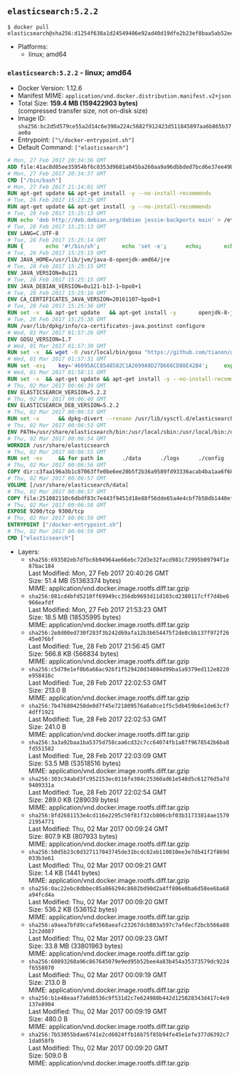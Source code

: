 ## `elasticsearch:5.2.2`

```console
$ docker pull elasticsearch@sha256:d1254f638a1d24549406e92ad40d19dfe2b23ef8baa5ab52ee926ef0d6fc6ee8
```

-	Platforms:
	-	linux; amd64

### `elasticsearch:5.2.2` - linux; amd64

-	Docker Version: 1.12.6
-	Manifest MIME: `application/vnd.docker.distribution.manifest.v2+json`
-	Total Size: **159.4 MB (159422903 bytes)**  
	(compressed transfer size, not on-disk size)
-	Image ID: `sha256:bc2d5d579ce55a2d14c6e398a224c5682f912423d511845897aa6b865b37ae0a`
-	Entrypoint: `["\/docker-entrypoint.sh"]`
-	Default Command: `["elasticsearch"]`

```dockerfile
# Mon, 27 Feb 2017 20:34:36 GMT
ADD file:41ac8d85ee35954bf6c8353d9681a045ba260aa9a96dbbded7bcd6e37ee49bea in / 
# Mon, 27 Feb 2017 20:34:37 GMT
CMD ["/bin/bash"]
# Mon, 27 Feb 2017 21:14:01 GMT
RUN apt-get update && apt-get install -y --no-install-recommends 		ca-certificates 		curl 		wget 	&& rm -rf /var/lib/apt/lists/*
# Tue, 28 Feb 2017 15:23:25 GMT
RUN apt-get update && apt-get install -y --no-install-recommends 		bzip2 		unzip 		xz-utils 	&& rm -rf /var/lib/apt/lists/*
# Tue, 28 Feb 2017 15:25:13 GMT
RUN echo 'deb http://deb.debian.org/debian jessie-backports main' > /etc/apt/sources.list.d/jessie-backports.list
# Tue, 28 Feb 2017 15:25:13 GMT
ENV LANG=C.UTF-8
# Tue, 28 Feb 2017 15:25:14 GMT
RUN { 		echo '#!/bin/sh'; 		echo 'set -e'; 		echo; 		echo 'dirname "$(dirname "$(readlink -f "$(which javac || which java)")")"'; 	} > /usr/local/bin/docker-java-home 	&& chmod +x /usr/local/bin/docker-java-home
# Tue, 28 Feb 2017 15:25:15 GMT
ENV JAVA_HOME=/usr/lib/jvm/java-8-openjdk-amd64/jre
# Tue, 28 Feb 2017 15:25:15 GMT
ENV JAVA_VERSION=8u121
# Tue, 28 Feb 2017 15:25:15 GMT
ENV JAVA_DEBIAN_VERSION=8u121-b13-1~bpo8+1
# Tue, 28 Feb 2017 15:25:16 GMT
ENV CA_CERTIFICATES_JAVA_VERSION=20161107~bpo8+1
# Tue, 28 Feb 2017 15:25:36 GMT
RUN set -x 	&& apt-get update 	&& apt-get install -y 		openjdk-8-jre-headless="$JAVA_DEBIAN_VERSION" 		ca-certificates-java="$CA_CERTIFICATES_JAVA_VERSION" 	&& rm -rf /var/lib/apt/lists/* 	&& [ "$JAVA_HOME" = "$(docker-java-home)" ]
# Tue, 28 Feb 2017 15:25:38 GMT
RUN /var/lib/dpkg/info/ca-certificates-java.postinst configure
# Wed, 01 Mar 2017 01:57:26 GMT
ENV GOSU_VERSION=1.7
# Wed, 01 Mar 2017 01:57:30 GMT
RUN set -x 	&& wget -O /usr/local/bin/gosu "https://github.com/tianon/gosu/releases/download/$GOSU_VERSION/gosu-$(dpkg --print-architecture)" 	&& wget -O /usr/local/bin/gosu.asc "https://github.com/tianon/gosu/releases/download/$GOSU_VERSION/gosu-$(dpkg --print-architecture).asc" 	&& export GNUPGHOME="$(mktemp -d)" 	&& gpg --keyserver ha.pool.sks-keyservers.net --recv-keys B42F6819007F00F88E364FD4036A9C25BF357DD4 	&& gpg --batch --verify /usr/local/bin/gosu.asc /usr/local/bin/gosu 	&& rm -r "$GNUPGHOME" /usr/local/bin/gosu.asc 	&& chmod +x /usr/local/bin/gosu 	&& gosu nobody true
# Wed, 01 Mar 2017 01:57:31 GMT
RUN set -ex; 	key='46095ACC8548582C1A2699A9D27D666CD88E42B4'; 	export GNUPGHOME="$(mktemp -d)"; 	gpg --keyserver ha.pool.sks-keyservers.net --recv-keys "$key"; 	gpg --export "$key" > /etc/apt/trusted.gpg.d/elastic.gpg; 	rm -r "$GNUPGHOME"; 	apt-key list
# Wed, 01 Mar 2017 01:58:11 GMT
RUN set -x 	&& apt-get update && apt-get install -y --no-install-recommends apt-transport-https && rm -rf /var/lib/apt/lists/* 	&& echo 'deb https://artifacts.elastic.co/packages/5.x/apt stable main' > /etc/apt/sources.list.d/elasticsearch.list
# Thu, 02 Mar 2017 00:06:39 GMT
ENV ELASTICSEARCH_VERSION=5.2.2
# Thu, 02 Mar 2017 00:06:40 GMT
ENV ELASTICSEARCH_DEB_VERSION=5.2.2
# Thu, 02 Mar 2017 00:06:53 GMT
RUN set -x 		&& dpkg-divert --rename /usr/lib/sysctl.d/elasticsearch.conf 		&& apt-get update 	&& apt-get install -y --no-install-recommends "elasticsearch=$ELASTICSEARCH_DEB_VERSION" 	&& rm -rf /var/lib/apt/lists/*
# Thu, 02 Mar 2017 00:06:53 GMT
ENV PATH=/usr/share/elasticsearch/bin:/usr/local/sbin:/usr/local/bin:/usr/sbin:/usr/bin:/sbin:/bin
# Thu, 02 Mar 2017 00:06:54 GMT
WORKDIR /usr/share/elasticsearch
# Thu, 02 Mar 2017 00:06:55 GMT
RUN set -ex 	&& for path in 		./data 		./logs 		./config 		./config/scripts 	; do 		mkdir -p "$path"; 		chown -R elasticsearch:elasticsearch "$path"; 	done
# Thu, 02 Mar 2017 00:06:56 GMT
COPY dir:c3faa196a3b1c87063ffe0be6ee20b5f2b36a9589fd93336acab4ba1aa6f6855 in ./config 
# Thu, 02 Mar 2017 00:06:57 GMT
VOLUME [/usr/share/elasticsearch/data]
# Thu, 02 Mar 2017 00:06:57 GMT
COPY file:251082110c6dbdf83c7e443f9451d18e88f56dde65a4e4cbf7b58db1440ef558 in / 
# Thu, 02 Mar 2017 00:06:58 GMT
EXPOSE 9200/tcp 9300/tcp
# Thu, 02 Mar 2017 00:06:59 GMT
ENTRYPOINT ["/docker-entrypoint.sh"]
# Thu, 02 Mar 2017 00:06:59 GMT
CMD ["elasticsearch"]
```

-	Layers:
	-	`sha256:693502eb7dfbc6b94964ae66ebc72d3e32facd981c72995b09794f1e87bac184`  
		Last Modified: Mon, 27 Feb 2017 20:40:26 GMT  
		Size: 51.4 MB (51363374 bytes)  
		MIME: application/vnd.docker.image.rootfs.diff.tar.gzip
	-	`sha256:081cd4bfd5210ff69949cc356db9693d11d103cd2380117cff7d4be6966eafdf`  
		Last Modified: Mon, 27 Feb 2017 21:53:23 GMT  
		Size: 18.5 MB (18535995 bytes)  
		MIME: application/vnd.docker.image.rootfs.diff.tar.gzip
	-	`sha256:2e8d00ed730f283f3b242d69afa12b3b654475f2de8cbb137f972f2645e076bf`  
		Last Modified: Tue, 28 Feb 2017 21:56:45 GMT  
		Size: 566.8 KB (566834 bytes)  
		MIME: application/vnd.docker.image.rootfs.diff.tar.gzip
	-	`sha256:c5d79e1ef0b6a66ac926f1f529420d34804d99ba1a9379ed112e8220e958416c`  
		Last Modified: Tue, 28 Feb 2017 22:02:53 GMT  
		Size: 213.0 B  
		MIME: application/vnd.docker.image.rootfs.diff.tar.gzip
	-	`sha256:7b476804250de0d7f45e721809576a6a0ce1f5c5db459b6e1de63cf74dff1921`  
		Last Modified: Tue, 28 Feb 2017 22:02:53 GMT  
		Size: 241.0 B  
		MIME: application/vnd.docker.image.rootfs.diff.tar.gzip
	-	`sha256:3a3a92baa1ba5375d758caa6cd32c7cc64074fb1a87f9678542b6ba8fd551582`  
		Last Modified: Tue, 28 Feb 2017 22:03:09 GMT  
		Size: 53.5 MB (53518516 bytes)  
		MIME: application/vnd.docker.image.rootfs.diff.tar.gzip
	-	`sha256:303c34abd3fc952153ec0116fe304c25360ad61e548d5c61276d5a7d9409331a`  
		Last Modified: Tue, 28 Feb 2017 22:02:54 GMT  
		Size: 289.0 KB (289039 bytes)  
		MIME: application/vnd.docker.image.rootfs.diff.tar.gzip
	-	`sha256:8fd2681153e4cd116e2295c50f81f32cb806cbf03b31733814ae157021954771`  
		Last Modified: Thu, 02 Mar 2017 00:09:24 GMT  
		Size: 807.9 KB (807933 bytes)  
		MIME: application/vnd.docker.image.rootfs.diff.tar.gzip
	-	`sha256:50d5b23c0d327117043745de31bcdc82ab110010ee3e7db41f2f869d033b3e61`  
		Last Modified: Thu, 02 Mar 2017 00:09:21 GMT  
		Size: 1.4 KB (1441 bytes)  
		MIME: application/vnd.docker.image.rootfs.diff.tar.gzip
	-	`sha256:0ac22ebc0dbbec05a866294c8602bd90d2a4ff806e0ba6d58ee6ba68a94fcd4a`  
		Last Modified: Thu, 02 Mar 2017 00:09:20 GMT  
		Size: 536.2 KB (536152 bytes)  
		MIME: application/vnd.docker.image.rootfs.diff.tar.gzip
	-	`sha256:a9aea7bfd9ccafe568aeafc23267dcb803a597c7afdecf2bcb566a8812c2d087`  
		Last Modified: Thu, 02 Mar 2017 00:09:23 GMT  
		Size: 33.8 MB (33801963 bytes)  
		MIME: application/vnd.docker.image.rootfs.diff.tar.gzip
	-	`sha256:60893260a96c867645079e9ed95b52bee4a83b454a35373579dc9224f6558070`  
		Last Modified: Thu, 02 Mar 2017 00:09:19 GMT  
		Size: 213.0 B  
		MIME: application/vnd.docker.image.rootfs.diff.tar.gzip
	-	`sha256:b1e48eaaf7a6d0536c9f531d2c7e624980b442d125028343d417c4e9137e8904`  
		Last Modified: Thu, 02 Mar 2017 00:09:19 GMT  
		Size: 480.0 B  
		MIME: application/vnd.docker.image.rootfs.diff.tar.gzip
	-	`sha256:7b53055bdae6741e2cd6024ffb16b75f85b94fe45e1efe377d6392c71da058fb`  
		Last Modified: Thu, 02 Mar 2017 00:09:20 GMT  
		Size: 509.0 B  
		MIME: application/vnd.docker.image.rootfs.diff.tar.gzip
